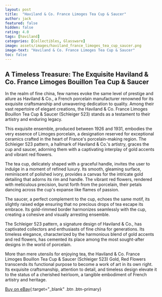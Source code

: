 ```yaml
---
layout: post
title:  "Haviland & Co. France Limoges Tea Cup & Saucer"
author: jack
featured: false
hidden: false
rating: 4.0
tags: [haviland]
categories: [Collectibles, Glassware]
image: assets/images/haviland_france_limoges_tea_cup_saucer.png
image-text: "Haviland & Co. France Limoges Tea Cup & Saucer"
toc: false
---
```


## A Timeless Treasure: The Exquisite Haviland & Co. France Limoges Bouillon Tea Cup & Saucer

In the realm of fine china, few names evoke the same level of prestige and allure as Haviland & Co., a French porcelain manufacturer renowned for its exquisite craftsmanship and unwavering dedication to quality. Among their vast repertoire of elegant creations, the Haviland & Co. France Limoges Bouillon Tea Cup & Saucer (Schleiger 523) stands as a testament to their artistry and enduring legacy.

This exquisite ensemble, produced between 1926 and 1931, embodies the very essence of Limoges porcelain, a designation reserved for exceptional ceramics crafted in the heart of France's porcelain-making region. The Schleiger 523 pattern, a hallmark of Haviland & Co.'s artistry, graces the cup and saucer, adorning them with a captivating interplay of gold accents and vibrant red flowers.

The tea cup, delicately shaped with a graceful handle, invites the user to indulge in a moment of refined luxury. Its smooth, gleaming surface, reminiscent of polished ivory, provides a canvas for the intricate gold detailing that adorns its rim and handle. The vibrant red flowers, rendered with meticulous precision, burst forth from the porcelain, their petals dancing across the cup's expanse like flames of passion.

The saucer, a perfect complement to the cup, echoes the same motif, its slightly raised edge ensuring that no precious drops of tea escape its embrace. Its gold-rimmed border harmonizes seamlessly with the cup, creating a cohesive and visually arresting ensemble.

The Schleiger 523 pattern, a signature design of Haviland & Co., has captivated collectors and enthusiasts of fine china for generations. Its timeless elegance, characterized by the harmonious blend of gold accents and red flowers, has cemented its place among the most sought-after designs in the world of porcelain.

More than mere utensils for enjoying tea, the Haviland & Co. France Limoges Bouillon Tea Cup & Saucer (Schleiger 523) Gold, Red Flowers transcends its functional purpose to become a work of art in its own right. Its exquisite craftsmanship, attention to detail, and timeless design elevate it to the status of a cherished heirloom, a tangible embodiment of French artistry and heritage.

[Buy on eBay](https://ebay.us/CQlDP6){:target="_blank" .btn .btn-primary}
